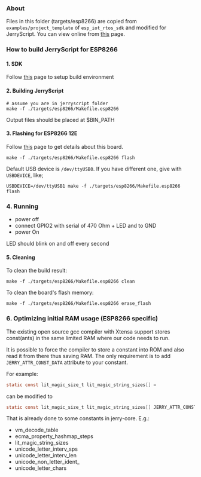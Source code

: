 ### About

Files in this folder (targets/esp8266) are copied from
`examples/project_template` of `esp_iot_rtos_sdk` and modified for JerryScript.
You can view online from
[this](https://github.com/espressif/esp_iot_rtos_sdk/tree/master/examples/project_template) page.


### How to build JerryScript for ESP8266

#### 1. SDK

Follow [this](./docs/ESP-PREREQUISITES.md) page to setup build environment


#### 2. Building JerryScript

```
# assume you are in jerryscript folder
make -f ./targets/esp8266/Makefile.esp8266
```

Output files should be placed at $BIN_PATH

#### 3. Flashing for ESP8266 12E
Follow
[this](http://www.kloppenborg.net/images/blog/esp8266/esp8266-esp12e-specs.pdf) page to get details about this board.

```
make -f ./targets/esp8266/Makefile.esp8266 flash
```

Default USB device is `/dev/ttyUSB0`. If you have different one, give with `USBDEVICE`, like;

```
USBDEVICE=/dev/ttyUSB1 make -f ./targets/esp8266/Makefile.esp8266 flash
```

### 4. Running

* power off
* connect GPIO2 with serial of 470 Ohm + LED and to GND
* power On

LED should blink on and off every second

#### 5. Cleaning

To clean the build result:

```
make -f ./targets/esp8266/Makefile.esp8266 clean
```

To clean the board's flash memory:
```
make -f ./targets/esp8266/Makefile.esp8266 erase_flash
```


### 6. Optimizing initial RAM usage (ESP8266 specific)
The existing open source gcc compiler with Xtensa support stores const(ants) in
the same limited RAM where our code needs to run.

It is possible to force the compiler to store a constant into ROM and also read it from there thus saving RAM.
The only requirement is to add `JERRY_ATTR_CONST_DATA` attribute to your constant.

For example:

```C
static const lit_magic_size_t lit_magic_string_sizes[] =
```

can be modified to

```C
static const lit_magic_size_t lit_magic_string_sizes[] JERRY_ATTR_CONST_DATA =
```

That is already done to some constants in jerry-core. E.g.:

- vm_decode_table
- ecma_property_hashmap_steps
- lit_magic_string_sizes
- unicode_letter_interv_sps
- unicode_letter_interv_len
- unicode_non_letter_ident_
- unicode_letter_chars
